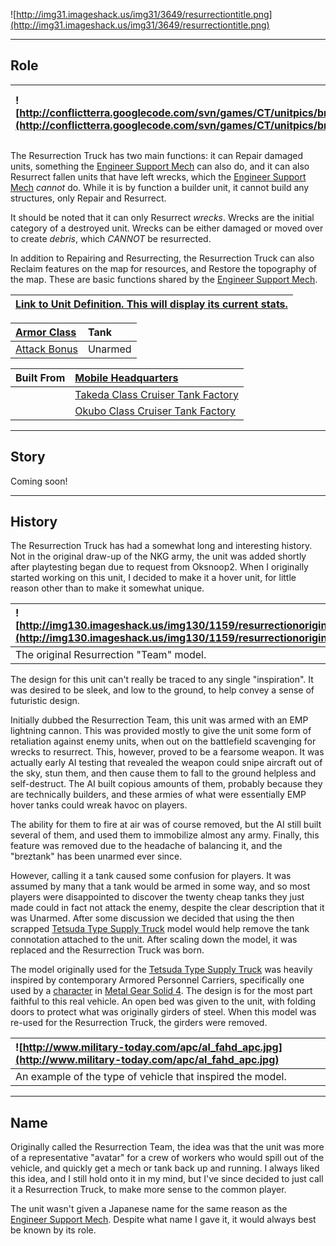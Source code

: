 ![http://img31.imageshack.us/img31/3649/resurrectiontitle.png](http://img31.imageshack.us/img31/3649/resurrectiontitle.png)


---


## Role ##

|![http://conflictterra.googlecode.com/svn/games/CT/unitpics/bmetaltruck.png](http://conflictterra.googlecode.com/svn/games/CT/unitpics/bmetaltruck.png)|Mobile resurrection unit.  Unarmed.|
|:------------------------------------------------------------------------------------------------------------------------------------------------------|:----------------------------------|

The Resurrection Truck has two main functions:  it can Repair damaged units, something the [Engineer Support Mech](http://code.google.com/p/conflictterra/wiki/NKGEngineerSupportMech) can also do, and it can also Resurrect fallen units that have left wrecks, which the [Engineer Support Mech](http://code.google.com/p/conflictterra/wiki/NKGEngineerSupportMech) _cannot_ do.  While it is by function a builder unit, it cannot build any structures, only Repair and Resurrect.

It should be noted that it can only Resurrect _wrecks_.  Wrecks are the initial category of a destroyed unit.  Wrecks can be either damaged or moved over to create _debris_, which _CANNOT_ be resurrected.

In addition to Repairing and Resurrecting, the Resurrection Truck can also Reclaim features on the map for resources, and Restore the topography of the map.  These are basic functions shared by the [Engineer Support Mech](http://code.google.com/p/conflictterra/wiki/NKGEngineerSupportMech).

|[Link to Unit Definition.  This will display its current stats.](http://code.google.com/p/conflictterra/source/browse/games/CT/units/breztank.lua)|
|:-------------------------------------------------------------------------------------------------------------------------------------------------|

|[Armor Class](http://code.google.com/p/conflictterra/wiki/ArmorSystem)|Tank|
|:---------------------------------------------------------------------|:---|
|[Attack Bonus](http://code.google.com/p/conflictterra/wiki/ArmorSystem)|Unarmed|

|Built From|[Mobile Headquarters](http://code.google.com/p/conflictterra/wiki/NKGOdaClassCruiser)|
|:---------|:------------------------------------------------------------------------------------|
|          |[Takeda Class Cruiser Tank Factory](http://code.google.com/p/conflictterra/wiki/NKGTakedaClassCruiser)|
|          |[Okubo Class Cruiser Tank Factory](http://code.google.com/p/conflictterra/wiki/NKGOkuboClassCruiser)|


---


## Story ##
Coming soon!


---


## History ##
The Resurrection Truck has had a somewhat long and interesting history.  Not in the original draw-up of the NKG army, the unit was added shortly after playtesting began due to request from Oksnoop2.  When I originally started working on this unit, I decided to make it a hover unit, for little reason other than to make it somewhat unique.

|![http://img130.imageshack.us/img130/1159/resurrectionoriginal.png](http://img130.imageshack.us/img130/1159/resurrectionoriginal.png)|
|:------------------------------------------------------------------------------------------------------------------------------------|
|The original Resurrection "Team" model.                                                                                              |

The design for this unit can't really be traced to any single "inspiration".  It was desired to be sleek, and low to the ground, to help convey a sense of futuristic design.

Initially dubbed the Resurrection Team, this unit was armed with an EMP lightning cannon.  This was provided mostly to give the unit some form of retaliation against enemy units, when out on the battlefield scavenging for wrecks to resurrect.  This, however, proved to be a fearsome weapon.  It was actually early AI testing that revealed the weapon could snipe aircraft out of the sky, stun them, and then cause them to fall to the ground helpless and self-destruct.  The AI built copious amounts of them, probably because they are technically builders, and these armies of what were essentially EMP hover tanks could wreak havoc on players.

The ability for them to fire at air was of course removed, but the AI still built several of them, and used them to immobilize almost any army.  Finally, this feature was removed due to the headache of balancing it, and the "breztank" has been unarmed ever since.

However, calling it a tank caused some confusion for players.  It was assumed by many that a tank would be armed in some way, and so most players were disappointed to discover the twenty cheap tanks they just made could in fact not attack the enemy, despite the clear description that it was Unarmed.  After some discussion we decided that using the then scrapped [Tetsuda Type Supply Truck](http://code.google.com/p/conflictterra/wiki/NKGTetsudaTypeSupplyTruck) model would help remove the tank connotation attached to the unit.  After scaling down the model, it was replaced and the Resurrection Truck was born.

The model originally used for the [Tetsuda Type Supply Truck](http://code.google.com/p/conflictterra/wiki/NKGTetsudaTypeSupplyTruck) was heavily inspired by contemporary Armored Personnel Carriers, specifically one used by a [character](http://en.wikipedia.org/wiki/List_of_characters_in_the_Metal_Gear_series#Drebin_893) in [Metal Gear Solid 4](http://en.wikipedia.org/wiki/Metal_gear_solid_4).  The design is for the most part faithful to this real vehicle.  An open bed was given to the unit, with folding doors to protect what was originally girders of steel.  When this model was re-used for the Resurrection Truck, the girders were removed.

|![http://www.military-today.com/apc/al_fahd_apc.jpg](http://www.military-today.com/apc/al_fahd_apc.jpg)|
|:------------------------------------------------------------------------------------------------------|
|An example of the type of vehicle that inspired the model.                                             |


---


## Name ##
Originally called the Resurrection Team, the idea was that the unit was more of a representative "avatar" for a crew of workers who would spill out of the vehicle, and quickly get a mech or tank back up and running.  I always liked this idea, and I still hold onto it in my mind, but I've since decided to just call it a Resurrection Truck, to make more sense to the common player.

The unit wasn't given a Japanese name for the same reason as the [Engineer Support Mech](http://code.google.com/p/conflictterra/wiki/NKGEngineerSupportMech).  Despite what name I gave it, it would always best be known by its role.